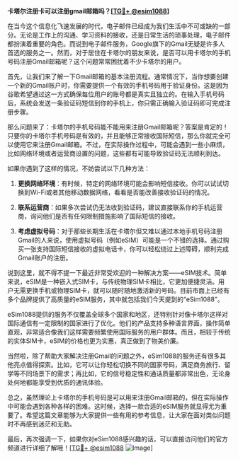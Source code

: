 **卡塔尔注册卡可以注册gmail邮箱吗？[[TG💪+ @esim1088](https://t.me/s/esim1088)]**

在当今这个信息化飞速发展的时代，电子邮件已经成为我们生活中不可或缺的一部分。无论是工作上的沟通、学习资料的接收，还是日常生活的琐事处理，电子邮件都扮演着重要的角色。而说到电子邮件服务，Google旗下的Gmail无疑是许多人首选的服务之一。然而，对于居住在卡塔尔的朋友来说，是否可以用卡塔尔的手机号码注册Gmail邮箱呢？这个问题常常困扰着不少卡塔尔的用户。

首先，让我们来了解一下Gmail邮箱的基本注册流程。通常情况下，当你想要创建一个新的Gmail账户时，你需要提供一个有效的手机号码用于验证身份。这是因为谷歌希望通过这一方式确保每位用户的账号都是真实且独立的。在输入手机号码后，系统会发送一条验证码短信到你的手机上，你只需正确输入验证码即可完成注册步骤。

那么问题来了：卡塔尔的手机号码能不能用来注册Gmail邮箱呢？答案是肯定的！只要你的卡塔尔手机号码是有效的，并且能够正常接收国际短信，那么你就完全可以使用它来注册Gmail邮箱。不过，在实际操作过程中，可能会遇到一些小麻烦，比如网络环境或者运营商设置的问题，这些都有可能导致验证码无法顺利到达。

如果你遇到了这样的情况，不妨尝试以下几种方法：

1. **更换网络环境**：有时候，特定的网络环境可能会影响短信接收。你可以试试切换到Wi-Fi或者其他移动数据网络，看看是否能改善接收验证码的情况。
   
2. **联系运营商**：如果多次尝试仍无法收到验证码，建议直接联系你的手机运营商，询问他们是否有任何限制措施影响了国际短信的接收。

3. **考虑虚拟号码**：对于那些长期生活在卡塔尔但又难以通过本地手机号码注册Gmail的人来说，使用虚拟号码（例如eSIM）可能是一个不错的选择。通过购买一张支持国际短信接收的虚拟电话卡，你可以轻松绕过上述障碍，顺利完成Gmail账户的注册。

说到这里，就不得不提一下最近非常受欢迎的一种解决方案——eSIM技术。简单来说，eSIM是一种嵌入式SIM卡，与传统物理SIM卡相比，它更加便捷灵活。用户无需更换手机或物理SIM卡，就可以随时随地激活新的号码。目前市面上已经有多个品牌提供了高质量的eSIM服务，其中就包括我们今天提到的“eSim1088”。

eSim1088提供的服务不仅覆盖全球多个国家和地区，还特别针对像卡塔尔这样对国际通信有一定限制的国家进行了优化。他们的产品支持多种语言界面，操作简单直观，非常适合像我们这样需要频繁使用国际服务的用户群体。而且，相较于传统的实体SIM卡，eSIM的价格也更为实惠，真正做到了物美价廉。

当然啦，除了帮助大家解决注册Gmail的问题之外，eSim1088的服务还有很多其他亮点值得探索。比如，它可以让你轻松切换不同的国家号码，满足商务旅行、留学等不同场景下的需求；再比如，它的信号稳定性和通话质量都非常出色，无论身处何地都能享受到优质的通讯体验。

总之，虽然理论上卡塔尔的手机号码是可以用来注册Gmail邮箱的，但在实际操作中可能会遇到各种各样的困难。这时候，选择一款合适的eSIM服务就显得尤为重要了。希望这篇文章能够为大家提供一些有用的参考信息，让大家在面对类似问题时不再感到迷茫和无助。

最后，再次强调一下，如果你对eSim1088感兴趣的话，可以直接访问他们的官方频道进行详细了解哦！[[TG💪+ @esim1088](https://t.me/s/esim1088) ![Image](https://i.postimg.cc/4NQfJmqS/Snipaste-2025-05-13-00-14-12.png)]
